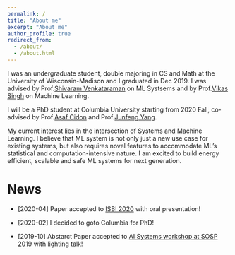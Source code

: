 ```yaml
---
permalink: /
title: "About me"
excerpt: "About me"
author_profile: true
redirect_from: 
  - /about/
  - /about.html
---
```


I was an undergraduate student, double majoring in CS and Math at the University of Wisconsin-Madison and I graduated in Dec 2019. I was advised by Prof.[Shivaram Venkataraman](https://shivaram.org/) on ML Systsems and by Prof.[Vikas Singh](https://www.biostat.wisc.edu/~vsingh/) on Machine Learning.

I will be a PhD student at Columbia University starting from 2020 Fall, co-advised by Prof.[Asaf Cidon](https://www.asafcidon.com/) and Prof.[Junfeng Yang](http://www.cs.columbia.edu/~junfeng/).

My current interest lies in the intersection of Systems and Machine Learning. I believe that ML system is not only just a new use case for existing systems, but also requires novel features to accommodate ML’s statistical and computation-intensive nature. I am excited to build energy efficient, scalable and safe ML systems for next generation. 


News
======
* \[2020-04\]  Paper accepted to [ISBI 2020](http://2020.biomedicalimaging.org/) with oral presentation!

* \[2020-02\]  I decided to goto Columbia for PhD!

* \[2019-10\]  Abstarct Paper accepted to [AI Systems workshop at SOSP 2019](http://learningsys.org/sosp19/) with lighting talk!